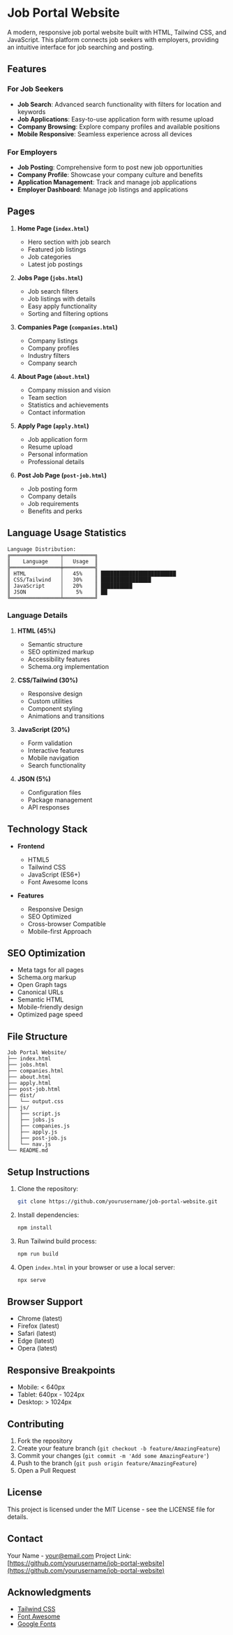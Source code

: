# Job Portal Website

A modern, responsive job portal website built with HTML, Tailwind CSS, and JavaScript. This platform connects job seekers with employers, providing an intuitive interface for job searching and posting.

## Features

### For Job Seekers
- **Job Search**: Advanced search functionality with filters for location and keywords
- **Job Applications**: Easy-to-use application form with resume upload
- **Company Browsing**: Explore company profiles and available positions
- **Mobile Responsive**: Seamless experience across all devices

### For Employers
- **Job Posting**: Comprehensive form to post new job opportunities
- **Company Profile**: Showcase your company culture and benefits
- **Application Management**: Track and manage job applications
- **Employer Dashboard**: Manage job listings and applications

## Pages

1. **Home Page (`index.html`)**
   - Hero section with job search
   - Featured job listings
   - Job categories
   - Latest job postings

2. **Jobs Page (`jobs.html`)**
   - Job search filters
   - Job listings with details
   - Easy apply functionality
   - Sorting and filtering options

3. **Companies Page (`companies.html`)**
   - Company listings
   - Company profiles
   - Industry filters
   - Company search

4. **About Page (`about.html`)**
   - Company mission and vision
   - Team section
   - Statistics and achievements
   - Contact information

5. **Apply Page (`apply.html`)**
   - Job application form
   - Resume upload
   - Personal information
   - Professional details

6. **Post Job Page (`post-job.html`)**
   - Job posting form
   - Company details
   - Job requirements
   - Benefits and perks

## Language Usage Statistics

```
Language Distribution:
╔════════════════╤══════════╗
║    Language    │   Usage  ║
╠════════════════╪══════════╣
║ HTML           │   45%    ║ ████████████████████████
║ CSS/Tailwind   │   30%    ║ ████████████████
║ JavaScript     │   20%    ║ ██████████
║ JSON           │    5%    ║ ██
╚════════════════╧══════════╝
```

### Language Details

1. **HTML (45%)**
   - Semantic structure
   - SEO optimized markup
   - Accessibility features
   - Schema.org implementation

2. **CSS/Tailwind (30%)**
   - Responsive design
   - Custom utilities
   - Component styling
   - Animations and transitions

3. **JavaScript (20%)**
   - Form validation
   - Interactive features
   - Mobile navigation
   - Search functionality

4. **JSON (5%)**
   - Configuration files
   - Package management
   - API responses

## Technology Stack

- **Frontend**
  - HTML5
  - Tailwind CSS
  - JavaScript (ES6+)
  - Font Awesome Icons

- **Features**
  - Responsive Design
  - SEO Optimized
  - Cross-browser Compatible
  - Mobile-first Approach

## SEO Optimization

- Meta tags for all pages
- Schema.org markup
- Open Graph tags
- Canonical URLs
- Semantic HTML
- Mobile-friendly design
- Optimized page speed

## File Structure

```
Job Portal Website/
├── index.html
├── jobs.html
├── companies.html
├── about.html
├── apply.html
├── post-job.html
├── dist/
│   └── output.css
├── js/
│   ├── script.js
│   ├── jobs.js
│   ├── companies.js
│   ├── apply.js
│   ├── post-job.js
│   └── nav.js
└── README.md
```

## Setup Instructions

1. Clone the repository:
   ```bash
   git clone https://github.com/yourusername/job-portal-website.git
   ```

2. Install dependencies:
   ```bash
   npm install
   ```

3. Run Tailwind build process:
   ```bash
   npm run build
   ```

4. Open `index.html` in your browser or use a local server:
   ```bash
   npx serve
   ```

## Browser Support

- Chrome (latest)
- Firefox (latest)
- Safari (latest)
- Edge (latest)
- Opera (latest)

## Responsive Breakpoints

- Mobile: < 640px
- Tablet: 640px - 1024px
- Desktop: > 1024px

## Contributing

1. Fork the repository
2. Create your feature branch (`git checkout -b feature/AmazingFeature`)
3. Commit your changes (`git commit -m 'Add some AmazingFeature'`)
4. Push to the branch (`git push origin feature/AmazingFeature`)
5. Open a Pull Request

## License

This project is licensed under the MIT License - see the LICENSE file for details.

## Contact

Your Name - [your@email.com](mailto:your@email.com)
Project Link: [https://github.com/yourusername/job-portal-website](https://github.com/yourusername/job-portal-website)

## Acknowledgments

- [Tailwind CSS](https://tailwindcss.com/)
- [Font Awesome](https://fontawesome.com/)
- [Google Fonts](https://fonts.google.com/)
